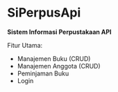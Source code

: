 # SiPerpusApi

**Sistem Informasi Perpustakaan API**

Fitur Utama:
- Manajemen Buku (CRUD)
- Manajemen Anggota (CRUD)
- Peminjaman Buku
- Login
